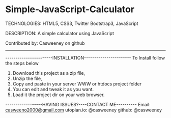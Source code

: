 # Simple-JavaScript-Calculator

TECHNOLOGIES: HTML5, CSS3, Twitter Bootstrap3, JavaScript

DESCRIPTION: A simple calculator using JavaScript

Contributed by: Casweeney on github

----------------------------------------------------------

-----------------------INSTALLATION-----------------------
To Install follow the steps below

1. Download this project as a zip file,
2. Unzip the file,
3. Copy and paste in your server WWW or htdocs project folder
4. You can edit and tweak it as you want.
5. Load it the project dir on your web browser.


------------------HAVING ISSUES?----CONTACT ME----------
Email: casweeno2000@gmail.com
utopian.io: @casweeney
github: @casweeney


